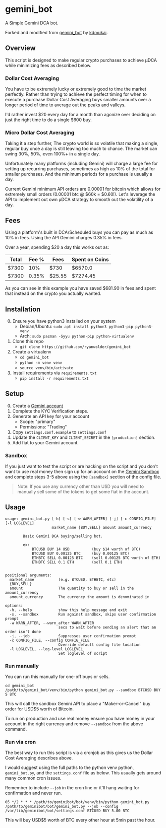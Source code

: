 # gemini_bot

A Simple Gemini DCA bot.

Forked and modified from [gemini_bot](https://github.com/kdmukai/gemini_bot) by [kdmukai](https://github.com/kdmukai).

## Overview

This script is designed to make regular crypto purchases to achieve µDCA while minimizing fees as described below.

### Dollar Cost Averaging

You have to be extremely lucky or extremely good to time the market perfectly. Rather than trying to achieve the perfect timing for when to execute a purchase Dollar Cost Averaging buys smaller amounts over a longer period of time to average out the peaks and valleys.

I'd rather invest $20 every day for a month than agonize over deciding on just the right time to do a single $600 buy.

### Micro Dollar Cost Averaging

Taking it a step further, The crypto world is so volatile that making a single, regular buy once a day is still leaving too much to chance. The market can swing 30%, 50%, even 100%+ in a single day.

Unfortunately many platforms (including Gemini) will charge a large fee for setting up recurring purchases, sometimes as high as 10% of the total for smaller purchases. And the minimum periods for a purchase is usually a day.

Current Gemini minimum API orders are 0.00001 for bitcoin which allows for extremely small orders (0.00001 btc @ $60k = $0.60!). Let's leverage the API to implement out own µDCA strategy to smooth out the volatility of a day.

## Fees

Using a platform's built in DCA/Scheduled buys you can pay as much as 10% in fees. Using the API Gemini charges 0.35% in fees.

Over a year, spending $20 a day this works out as:

|Total|Fee %|Fees|Spent on Coins|
|---|---|---|---|
|$7300|10%|$730|$6570.0|
|$7300|0.35%|$25.55|$7274.45|

As you can see in this example you have saved $681.90 in fees and spent that instead on the crypto you actually wanted.

## Installation

0. Ensure you have python3 installed on your system
    * Debian/Ubuntu: `sudo apt install python3 python3-pip python3-venv`
    * Arch: `sudo pacman -Syyu python-pip python-virtualenv`
0. Clone this repo
    * `git clone https://github.com/ryanwalder/gemini_bot`
0. Create a virtualenv
    * `cd gemini_bot`
    * `python -m venv venv`
    * `source venv/bin/activate`
0. Install requirements via `requirements.txt`
    * `pip install -r requirements.txt`

## Setup

0. Create a [Gemini account](https://www.gemini.com/)
0. Complete the KYC Verification steps.
0. Generate an API key for your account
    * Scope: "primary"
    * Permissions: "Trading"
0. Copy `settings.conf.example` to `settings.conf`
0. Update the `CLIENT_KEY` and `CLIENT_SECRET` in the `[production]` section.
0. Add fiat to your Gemini account. 

### Sandbox

If you just want to test the script or are hacking on the script and you don't want to use real money then sign up for an account on the [Gemini Sandbox](https://exchange.sandbox.gemini.com/) and complete steps 3-5 above using the `[sandbox]` section of the config file.

> Note: If you use any currency other than USD you will need to manually sell some of the tokens to get some fiat in the account.

## Usage

```
usage: gemini_bot.py [-h] [-s] [-w WARN_AFTER] [-j] [-c CONFIG_FILE] [-l LOGLEVEL]
                     market_name {BUY,SELL} amount amount_currency

        Basic Gemini DCA buying/selling bot.

        ex:
            BTCUSD BUY 14 USD          (buy $14 worth of BTC)
            BTCUSD BUY 0.00125 BTC     (buy 0.00125 BTC)
            ETHBTC SELL 0.00125 BTC    (sell 0.00125 BTC worth of ETH)
            ETHBTC SELL 0.1 ETH        (sell 0.1 ETH)
    

positional arguments:
  market_name           (e.g. BTCUSD, ETHBTC, etc)
  {BUY,SELL}
  amount                The quantity to buy or sell in the amount_currency
  amount_currency       The currency the amount is denominated in

options:
  -h, --help            show this help message and exit
  -s, --sandbox         Run against sandbox, skips user confirmation prompt
  -w WARN_AFTER, --warn_after WARN_AFTER
                        secs to wait before sending an alert that an order isn't done
  -j, --job             Suppresses user confirmation prompt
  -c CONFIG_FILE, --config CONFIG_FILE
                        Override default config file location
  -l LOGLEVEL, --log-level LOGLEVEL
                        Set loglevel of script
```



### Run manually

You can run this manually for one-off buys or sells.

```
cd gemini_bot
/path/to/gemini_bot/venv/bin/python gemini_bot.py --sandbox BTCUSD BUY 5 BTC
```

This will call the sandbox Gemini API to place a "Maker-or-Cancel" buy order for USD$5 worth of Bitcoin.

To run on production and use real money ensure you have money in your account in the right currency and remove `--sandbox` from the above command.

### Run via cron

The best way to run this script is via a cronjob as this gives us the Dollar Cost Averaging describes above.

I would suggest using the full paths to the python venv python, `gemini_bot.py`, and the `settings.conf` file as below. This usually gets around many common cron issues.

Remember to include `--job` in the cron line or it'll hang waiting for confirmation and never run.

```
05 */2 * * * /path/to/geminibot/bot/venv/bin/python gemini_bot.py /path/to/geminibot/bot/gemini_bot.py --job --config /var/lib/geminibot/bot/settings.conf BTCUSD BUY 5.00 BTC
```

This will buy USD$5 worth of BTC every other hour at 5min past the hour.
